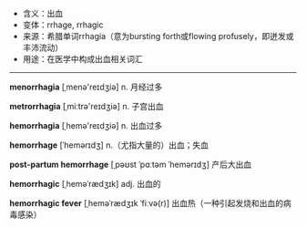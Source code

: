 - <span class="definition">含义：出血</span>
- <span class="definition">变体：rrhage, rrhagic</span>
- <span class="definition">来源：希腊单词rrhagia（意为bursting forth或flowing profusely，即迸发或丰沛流动）</span>
- <span class="definition">用途：在医学中构成出血相关词汇</span>

---

<span class="vocabulary">**menorrhagia**</span> [ˌmenə'reɪdʒiə] n. 月经过多

<span class="vocabulary">**metrorrhagia**</span> [ˌmiːtrə'reɪdʒiə] n. 子宫出血

<span class="vocabulary">**hemorrhagia**</span> [ˌhemə'reɪdʒiə] n. 出血过多

<span class="vocabulary">**hemorrhage**</span> [ˈhemərɪdʒ] n.（尤指大量的）出血；失血

<span class="vocabulary">**post-partum hemorrhage**</span> [ˌpəʊst ˈpɑːtəm ˈhemərɪdʒ] 产后大出血

<span class="vocabulary">**hemorrhagic**</span> [ˌheməˈrædʒɪk] adj. 出血的

<span class="vocabulary">**hemorrhagic fever**</span> [ˌheməˈrædʒɪk ˈfiːvə(r)]  出血热（一种引起发烧和出血的病毒感染）

